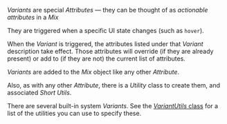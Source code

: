 _Variants_ are special _Attributes_ &mdash; they can be thought of as 
_actionable attributes_ in a _Mix_

They are triggered when a specific UI state changes (such as `hover`).

When the _Variant_ is triggered, the attributes listed under that _Variant_
description take effect. Those attributes will override (if they are
already present) or add to (if they are not) the current list of
attributes.

_Variants_ are added to the _Mix_ object like any other _Attribute_.

Also, as with any other _Attribute_, there is a _Utility_ class to
create them, and associated _Short Utils_.

There are several built-in system _Variants_.
See the [_VariantUtils_ class](VariantUtils-class.html)
for a list of the utilities you can use to specify these.
